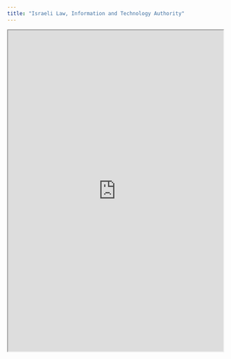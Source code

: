 ```yaml
---
title: "Israeli Law, Information and Technology Authority"
---
```



<iframe height="750" width="100%" src="https://ewelton.github.io/ktest/wiki.html#Israeli%20Law,%20Information%20and%20Technology%20Authority"></iframe>
